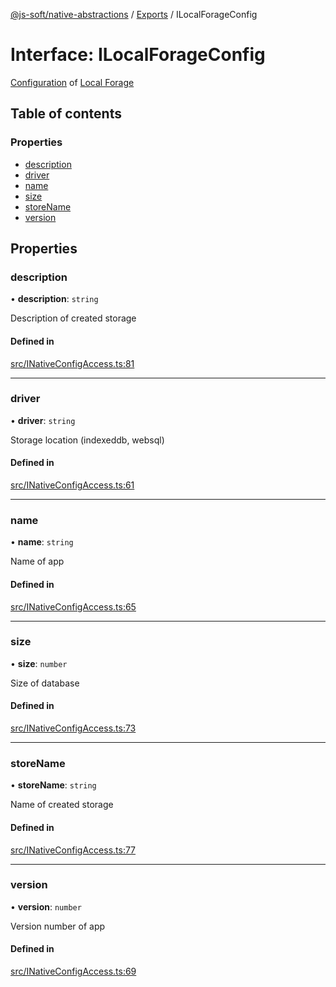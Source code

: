 [@js-soft/native-abstractions](../README.md) / [Exports](../modules.md) / ILocalForageConfig

# Interface: ILocalForageConfig

[Configuration](https://github.com/localForage/localForage#configuration) of [Local Forage](https://github.com/localForage/localForage)

## Table of contents

### Properties

- [description](ILocalForageConfig.md#description)
- [driver](ILocalForageConfig.md#driver)
- [name](ILocalForageConfig.md#name)
- [size](ILocalForageConfig.md#size)
- [storeName](ILocalForageConfig.md#storename)
- [version](ILocalForageConfig.md#version)

## Properties

### description

• **description**: `string`

Description of created storage

#### Defined in

[src/INativeConfigAccess.ts:81](https://github.com/js-soft/ts-native-access/blob/0bbfc64/packages/abstractions/src/INativeConfigAccess.ts#L81)

___

### driver

• **driver**: `string`

Storage location (indexeddb, websql)

#### Defined in

[src/INativeConfigAccess.ts:61](https://github.com/js-soft/ts-native-access/blob/0bbfc64/packages/abstractions/src/INativeConfigAccess.ts#L61)

___

### name

• **name**: `string`

Name of app

#### Defined in

[src/INativeConfigAccess.ts:65](https://github.com/js-soft/ts-native-access/blob/0bbfc64/packages/abstractions/src/INativeConfigAccess.ts#L65)

___

### size

• **size**: `number`

Size of database

#### Defined in

[src/INativeConfigAccess.ts:73](https://github.com/js-soft/ts-native-access/blob/0bbfc64/packages/abstractions/src/INativeConfigAccess.ts#L73)

___

### storeName

• **storeName**: `string`

Name of created storage

#### Defined in

[src/INativeConfigAccess.ts:77](https://github.com/js-soft/ts-native-access/blob/0bbfc64/packages/abstractions/src/INativeConfigAccess.ts#L77)

___

### version

• **version**: `number`

Version number of app

#### Defined in

[src/INativeConfigAccess.ts:69](https://github.com/js-soft/ts-native-access/blob/0bbfc64/packages/abstractions/src/INativeConfigAccess.ts#L69)
